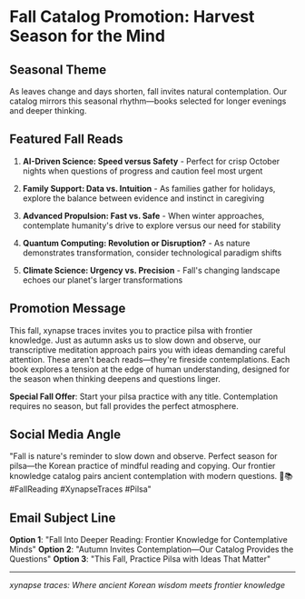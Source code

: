 # Fall Catalog Promotion: Harvest Season for the Mind

## Seasonal Theme
As leaves change and days shorten, fall invites natural contemplation. Our catalog mirrors this seasonal rhythm—books selected for longer evenings and deeper thinking.

## Featured Fall Reads

1. **AI-Driven Science: Speed versus Safety** - Perfect for crisp October nights when questions of progress and caution feel most urgent

2. **Family Support: Data vs. Intuition** - As families gather for holidays, explore the balance between evidence and instinct in caregiving

3. **Advanced Propulsion: Fast vs. Safe** - When winter approaches, contemplate humanity's drive to explore versus our need for stability

4. **Quantum Computing: Revolution or Disruption?** - As nature demonstrates transformation, consider technological paradigm shifts

5. **Climate Science: Urgency vs. Precision** - Fall's changing landscape echoes our planet's larger transformations

## Promotion Message

This fall, xynapse traces invites you to practice pilsa with frontier knowledge. Just as autumn asks us to slow down and observe, our transcriptive meditation approach pairs you with ideas demanding careful attention. These aren't beach reads—they're fireside contemplations. Each book explores a tension at the edge of human understanding, designed for the season when thinking deepens and questions linger.

**Special Fall Offer**: Start your pilsa practice with any title. Contemplation requires no season, but fall provides the perfect atmosphere.

## Social Media Angle
"Fall is nature's reminder to slow down and observe. Perfect season for pilsa—the Korean practice of mindful reading and copying. Our frontier knowledge catalog pairs ancient contemplation with modern questions. 🍂📚 #FallReading #XynapseTraces #Pilsa"

## Email Subject Line
**Option 1**: "Fall Into Deeper Reading: Frontier Knowledge for Contemplative Minds"
**Option 2**: "Autumn Invites Contemplation—Our Catalog Provides the Questions"
**Option 3**: "This Fall, Practice Pilsa with Ideas That Matter"

---

*xynapse traces: Where ancient Korean wisdom meets frontier knowledge*
